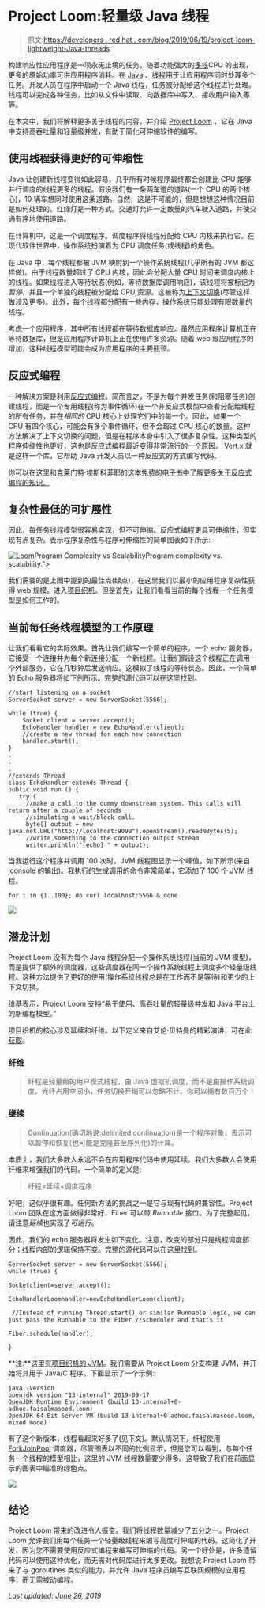 # Project Loom:轻量级 Java 线程

> 原文:[https://developers . red hat . com/blog/2019/06/19/project-loom-lightweight-Java-threads](https://developers.redhat.com/blog/2019/06/19/project-loom-lightweight-java-threads)

构建响应性应用程序是一项永无止境的任务。随着功能强大的[多核](https://en.wikipedia.org/wiki/Multi-core_processor)CPU 的出现，更多的原始功率可供应用程序消耗。在 [Java](https://developers.redhat.com/topics/enterprise-java/) 、[线程](https://docs.oracle.com/javase/8/docs/api/java/lang/Thread.html)用于让应用程序同时处理多个任务。开发人员在程序中启动一个 Java 线程，任务被分配给这个线程进行处理。线程可以完成各种任务，比如从文件中读取、向数据库中写入、接收用户输入等等。

在本文中，我们将解释更多关于线程的内容，并介绍 [Project Loom](https://wiki.openjdk.java.net/display/loom/Main) ，它在 Java 中支持高吞吐量和轻量级并发，有助于简化可伸缩软件的编写。

## 使用线程获得更好的可伸缩性

Java 让创建新线程变得如此容易，几乎所有时候程序最终都会创建比 CPU 能够并行调度的线程更多的线程。假设我们有一条两车道的道路(一个 CPU 的两个核心)，10 辆车想同时使用这条道路。自然，这是不可能的，但是想想这种情况目前是如何处理的。红绿灯是一种方式。交通灯允许一定数量的汽车驶入道路，并使交通有序地使用道路。

在计算机中，这是一个调度程序。调度程序将线程分配给 CPU 内核来执行它。在现代软件世界中，操作系统扮演着为 CPU 调度任务(或线程)的角色。

在 Java 中，每个线程都被 JVM 映射到一个操作系统线程(几乎所有的 JVM 都这样做)。由于线程数量超过了 CPU 内核，因此会分配大量 CPU 时间来调度内核上的线程。如果线程进入等待状态(例如，等待数据库调用响应)，该线程将被标记为*暂停*，并且一个单独的线程被分配给 CPU 资源。这被称为[上下文切换](https://en.wikipedia.org/wiki/Context_switch)(尽管这样做涉及更多)。此外，每个线程都分配有一些内存，操作系统只能处理有限数量的线程。

考虑一个应用程序，其中所有线程都在等待数据库响应。虽然应用程序计算机正在等待数据库，但是应用程序计算机上正在使用许多资源。随着 web 级应用程序的增加，这种线程模型可能会成为应用程序的主要瓶颈。

## 反应式编程

一种解决方案是利用[反应式编程](https://en.wikipedia.org/wiki/Reactive_programming)。简而言之，不是为每个并发任务(和阻塞任务)创建线程，而是一个专用线程(称为事件循环)在一个非反应式模型中查看分配给线程的所有任务，并在*相同的* CPU 核心上处理它们中的每一个。因此，如果一个 CPU 有四个核心，可能会有多个事件循环，但不会超过 CPU 核心的数量。这种方法解决了上下文切换的问题，但是在程序本身中引入了很多复杂性。这种类型的程序伸缩性也更好，这也是反应式编程最近变得非常流行的一个原因。 [Vert.x](http://vertx.io/docs/guide-for-java-devs/) 就是这样一个库，它帮助 Java 开发人员以一种反应式的方式编写代码。

你可以在这里和克莱门特·埃斯科菲耶的这本免费的[电子书中了解更多关于反应式编程的知识。](https://developers.redhat.com/promotions/building-reactive-microservices-in-java/)

## 复杂性最低的可扩展性

因此，每任务线程模型很容易实现，但不可伸缩。反应式编程更具可伸缩性，但实现有点复杂。表示程序复杂性与程序可伸缩性的简单图表如下所示:

[![](../Images/f3378c7e813328d71aba479737099860.png "Loom")](/sites/default/files/blog/2019/05/Loom.png)Program Complexity vs ScalabilityProgram complexity vs. scalability.">

我们需要的是上图中提到的最佳点(绿点)，在这里我们以最小的应用程序复杂性获得 web 规模。进入[项目织机](https://wiki.openjdk.java.net/display/loom/Main)。但是首先，让我们看看当前的每个线程一个任务模型是如何工作的。

## 当前每任务线程模型的工作原理

让我们看看它的实际效果。首先让我们编写一个简单的程序，一个 echo 服务器，它接受一个连接并为每个新连接分配一个新线程。让我们假设这个线程正在调用一个外部服务，它在几秒钟后发送响应。这模拟了线程的等待状态。因此，一个简单的 Echo 服务器将如下例所示。完整的源代码可以在[这里](https://github.com/masoodfaisal/loomexample)找到。

```
//start listening on a socket
ServerSocket server = new ServerSocket(5566);

while (true) {
    Socket client = server.accept();
    EchoHandler handler = new EchoHandler(client);
    //create a new thread for each new connection
    handler.start();
}
.
.
.
//extends Thread
class EchoHandler extends Thread {
public void run () {
   try {
     //make a call to the dummy downstream system. This calls will return after a couple of seconds
     //simulating a wait/block call.
     byte[] output = new java.net.URL("http://localhost:9090").openStream().readNBytes(5);
     //write something to the connection output stream
     writer.println("[echo] " + output);

```

当我运行这个程序并调用 100 次时，JVM 线程图显示一个峰值，如下所示(来自 jconsole 的输出)。我执行的生成调用的命令非常简单，它添加了 100 个 JVM 线程。

```
for i in {1..100}; do curl localhost:5566 & done
```

![](../Images/2177262ee69c656a790970e872a7cb0e.png)

## 潜龙计划

Project Loom 没有为每个 Java 线程分配一个操作系统线程(当前的 JVM 模型)，而是提供了额外的调度器，这些调度器在同一个操作系统线程上调度多个轻量级线程。这种方法提供了更好的使用(操作系统线程总是在工作而不是等待)和更少的上下文切换。

维基表示，Project Loom 支持“易于使用、高吞吐量的轻量级并发和 Java 平台上的新编程模型。”

项目织机的核心涉及延续和纤维。以下定义来自艾伦·贝特曼的精彩演讲，可在此[获取](http://cr.openjdk.java.net/~alanb/loom/Devoxx2018.pdf)。

### 纤维

> 纤程是轻量级的用户模式线程，由 Java 虚拟机调度，而不是由操作系统调度。光纤占用空间小，任务切换开销可以忽略不计。你可以拥有数百万个！

### 继续

> Continuation(确切地说:delimited continuation)是一个程序对象，表示可以暂停和恢复(也可能是克隆甚至序列化)的计算。

本质上，我们大多数人永远不会在应用程序代码中使用延续。我们大多数人会使用纤维来增强我们的代码。一个简单的定义是:

> 纤程=延续+调度程序

好吧，这似乎很有趣。任何新方法的挑战之一是它与现有代码的兼容性。Project Loom 团队在这方面做得非常好，Fiber 可以带 *Runnable* 接口。为了完整起见，请注意*延续*也实现了*可运行*。

因此，我们的 echo 服务器将发生如下变化。注意，改变的部分只是线程调度部分；线程内部的逻辑保持不变。完整的源代码可以在这里找到。

```
ServerSocket server = new ServerSocket(5566);
while (true) {

Socketclient=server.accept();

EchoHandlerLoomhandler=newEchoHandlerLoom(client);

 //Instead of running Thread.start() or similar Runnable logic, we can just pass the Runnable to the Fiber //scheduler and that's it

Fiber.schedule(handler);

}
```

**注:**这里[有项目织机的 JVM](https://wiki.openjdk.java.net/display/loom/Main#Main-DownloadandBuildfromSource)。我们需要从 Project Loom 分支构建 JVM，并开始将其用于 Java/C 程序。下面显示了一个示例:

```
java -version
openjdk version "13-internal" 2019-09-17
OpenJDK Runtime Environment (build 13-internal+0-adhoc.faisalmasood.loom)
OpenJDK 64-Bit Server VM (build 13-internal+0-adhoc.faisalmasood.loom, mixed mode)

```

有了这个新版本，线程看起来好多了(见下文)。默认情况下，纤程使用 [ForkJoinPool](https://docs.oracle.com/javase/10/docs/api/java/util/concurrent/ForkJoinPool.html) 调度器，尽管图表以不同的比例显示，但是您可以看到，与每个任务一个线程的模型相比，这里的 JVM 线程数量要少得多。这导致了我们在前面显示的图表中瞄准的绿色点。

![](../Images/e5476abdba48d0bd63bf6ead1dbc700c.png)

## 结论

Project Loom 带来的改进令人振奋。我们将线程数量减少了五分之一。Project Loom 允许我们用每个任务一个轻量级线程来编写高度可伸缩的代码。这简化了开发，因为您不需要使用反应式编程来编写可伸缩的代码。另一个好处是，许多遗留代码可以使用这种优化，而无需对代码库进行太多更改。我想说 Project Loom 带来了与 goroutines 类似的能力，并允许 Java 程序员编写互联网规模的应用程序，而无需被动编程。

*Last updated: June 26, 2019*